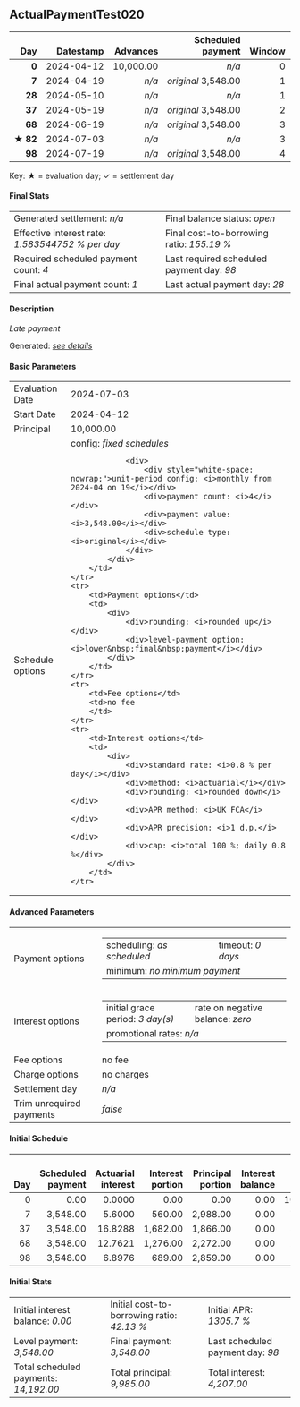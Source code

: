 <h2>ActualPaymentTest020</h2>
<table>
    <thead style="vertical-align: bottom;">
        <th class="ci00" style="text-align: right;">Day</th>
        <th class="ci01" style="text-align: right;">Datestamp</th>
        <th class="ci02" style="text-align: right;">Advances</th>
        <th class="ci03" style="text-align: right;">Scheduled payment</th>
        <th class="ci04" style="text-align: right;">Window</th>
        <th class="ci05" style="text-align: right;">Payment due</th>
        <th class="ci06" style="text-align: right;">Actual payments</th>
        <th class="ci07" style="text-align: right;">Paid by</th>
        <th class="ci08" style="text-align: right;">Net effect</th>
        <th class="ci09" style="text-align: right;">Payment status</th>
        <th class="ci10" style="text-align: right;">Balance status</th>
        <th class="ci11" style="text-align: right;">Actuarial interest</th>
        <th class="ci12" style="text-align: right;">New interest</th>
        <th class="ci13" style="text-align: right;">Interest portion</th>
        <th class="ci14" style="text-align: right;">Principal portion</th>
        <th class="ci15" style="text-align: right;">Interest balance</th>
        <th class="ci16" style="text-align: right;">Principal balance</th>
        <th class="ci17" style="text-align: right;">Settlement figure</th>
    </thead>
    <tr style="text-align: right;">
        <td class="ci00"><b>0</b></td>
        <td class="ci01" style="white-space: nowrap;">2024-04-12</td>
        <td class="ci02">10,000.00</td>
        <td class="ci03" style="white-space: nowrap;"><i>n/a<i></td>
        <td class="ci04">0</td>
        <td class="ci05">0.00</td>
        <td class="ci06"></td>
        <td class="ci07"></td>
        <td class="ci08">0.00</td>
        <td class="ci09"><i>none&nbsp;scheduled</i></td>
        <td class="ci10">open</td>
        <td class="ci11">0.0000</td>
        <td class="ci12">0.0000</td>
        <td class="ci13">0.00</td>
        <td class="ci14">0.00</td>
        <td class="ci15">0.0000</td>
        <td class="ci16">10,000.00</td>
        <td class="ci17">10,000.00</td>
    </tr>
    <tr style="text-align: right;">
        <td class="ci00"><b>7</b></td>
        <td class="ci01" style="white-space: nowrap;">2024-04-19</td>
        <td class="ci02"><i>n/a</i></td>
        <td class="ci03" style="white-space: nowrap;"><i>original</i> 3,548.00</td>
        <td class="ci04">1</td>
        <td class="ci05">3,548.00</td>
        <td class="ci06"></td>
        <td class="ci07"><b>28#0</b>&nbsp;3,548.00</td>
        <td class="ci08">0.00</td>
        <td class="ci09"><i>missed&nbsp;payment</i></td>
        <td class="ci10">open</td>
        <td class="ci11">5.6000</td>
        <td class="ci12">5.6000</td>
        <td class="ci13">560.00</td>
        <td class="ci14">0.00</td>
        <td class="ci15">0.0000</td>
        <td class="ci16">10,000.00</td>
        <td class="ci17">10,000.00</td>
    </tr>
    <tr style="text-align: right;">
        <td class="ci00"><b>28</b></td>
        <td class="ci01" style="white-space: nowrap;">2024-05-10</td>
        <td class="ci02"><i>n/a</i></td>
        <td class="ci03" style="white-space: nowrap;"><i>n/a<i></td>
        <td class="ci04">1</td>
        <td class="ci05">0.00</td>
        <td class="ci06"><b>0</b>&nbsp;<i>confirmed</i>&nbsp;3,548.00</td>
        <td class="ci07"></td>
        <td class="ci08">3,548.00</td>
        <td class="ci09"><i>extra&nbsp;payment</i></td>
        <td class="ci10">open</td>
        <td class="ci11">16.8000</td>
        <td class="ci12">16.8000</td>
        <td class="ci13">1,680.00</td>
        <td class="ci14">1,868.00</td>
        <td class="ci15">0.0000</td>
        <td class="ci16">8,132.00</td>
        <td class="ci17">8,132.00</td>
    </tr>
    <tr style="text-align: right;">
        <td class="ci00"><b>37</b></td>
        <td class="ci01" style="white-space: nowrap;">2024-05-19</td>
        <td class="ci02"><i>n/a</i></td>
        <td class="ci03" style="white-space: nowrap;"><i>original</i> 3,548.00</td>
        <td class="ci04">2</td>
        <td class="ci05">3,548.00</td>
        <td class="ci06"></td>
        <td class="ci07"></td>
        <td class="ci08">0.00</td>
        <td class="ci09"><i>missed&nbsp;payment</i></td>
        <td class="ci10">open</td>
        <td class="ci11">5.8550</td>
        <td class="ci12">5.8550</td>
        <td class="ci13">585.00</td>
        <td class="ci14">0.00</td>
        <td class="ci15">0.0000</td>
        <td class="ci16">8,132.00</td>
        <td class="ci17">8,132.00</td>
    </tr>
    <tr style="text-align: right;">
        <td class="ci00"><b>68</b></td>
        <td class="ci01" style="white-space: nowrap;">2024-06-19</td>
        <td class="ci02"><i>n/a</i></td>
        <td class="ci03" style="white-space: nowrap;"><i>original</i> 3,548.00</td>
        <td class="ci04">3</td>
        <td class="ci05">3,548.00</td>
        <td class="ci06"></td>
        <td class="ci07"></td>
        <td class="ci08">0.00</td>
        <td class="ci09"><i>missed&nbsp;payment</i></td>
        <td class="ci10">open</td>
        <td class="ci11">20.1674</td>
        <td class="ci12">20.1674</td>
        <td class="ci13">2,016.00</td>
        <td class="ci14">0.00</td>
        <td class="ci15">0.0000</td>
        <td class="ci16">8,132.00</td>
        <td class="ci17">8,132.00</td>
    </tr>
    <tr style="text-align: right;">
        <td class="ci00">&#x2605;&nbsp;<b>82</b></td>
        <td class="ci01" style="white-space: nowrap;">2024-07-03</td>
        <td class="ci02"><i>n/a</i></td>
        <td class="ci03" style="white-space: nowrap;"><i>n/a<i></td>
        <td class="ci04">3</td>
        <td class="ci05">0.00</td>
        <td class="ci06"></td>
        <td class="ci07"></td>
        <td class="ci08">0.00</td>
        <td class="ci09"><i>information&nbsp;only</i></td>
        <td class="ci10">open</td>
        <td class="ci11">9.1078</td>
        <td class="ci12">9.1078</td>
        <td class="ci13">910.00</td>
        <td class="ci14">0.00</td>
        <td class="ci15">0.0000</td>
        <td class="ci16">8,132.00</td>
        <td class="ci17">8,132.00</td>
    </tr>
    <tr style="text-align: right;">
        <td class="ci00"><b>98</b></td>
        <td class="ci01" style="white-space: nowrap;">2024-07-19</td>
        <td class="ci02"><i>n/a</i></td>
        <td class="ci03" style="white-space: nowrap;"><i>original</i> 3,548.00</td>
        <td class="ci04">4</td>
        <td class="ci05">3,548.00</td>
        <td class="ci06"></td>
        <td class="ci07"></td>
        <td class="ci08">3,548.00</td>
        <td class="ci09"><i>not&nbsp;yet&nbsp;due</i></td>
        <td class="ci10">open</td>
        <td class="ci11">10.4090</td>
        <td class="ci12">10.4090</td>
        <td class="ci13">1,040.00</td>
        <td class="ci14">2,508.00</td>
        <td class="ci15">0.0000</td>
        <td class="ci16">5,624.00</td>
        <td class="ci17">5,624.00</td>
    </tr>
</table><p>Key: &#x2605; = evaluation day; &#x2713; = settlement day</p>
<h4>Final Stats</h4>
<table>
    <tr>
        <td>Generated settlement: <i><i>n/a</i></i></td>
        <td>Final balance status: <i>open</i></td>
    </tr>
    <tr>
        <td>Effective interest rate: <i>1.583544752 % per day</i></td>
        <td>Final cost-to-borrowing ratio: <i>155.19 %</i></td>
    </tr>
    <tr>
        <td>Required scheduled payment count: <i>4</i></td>
        <td>Last required scheduled payment day: <i>98</i></td>
    </tr>
    <tr>
        <td>Final actual payment count: <i>1</i></td>
        <td>Last actual payment day: <i>28</i></td>
    </tr>
</table>

<h4>Description</h4>
<p><i>Late payment</i></p>
<p>Generated: <i><a href="../GeneratedDate.html">see details</a></i></p>
<h4>Basic Parameters</h4>
<table>
    <tr>
        <td>Evaluation Date</td>
        <td>2024-07-03</td>
    </tr>
    <tr>
        <td>Start Date</td>
        <td>2024-04-12</td>
    </tr>
    <tr>
        <td>Principal</td>
        <td>10,000.00</td>
    </tr>
    <tr>
        <td>Schedule options</td>
        <td>
            <div>
                <div>config: <i>fixed schedules</i></div>
                
                <div>
                    <div style="white-space: nowrap;">unit-period config: <i>monthly from 2024-04 on 19</i></div>
                    <div>payment count: <i>4</i></div>
                    <div>payment value: <i>3,548.00</i></div>
                    <div>schedule type: <i>original</i></div>
                </div>
            </div>
        </td>
    </tr>
    <tr>
        <td>Payment options</td>
        <td>
            <div>
                <div>rounding: <i>rounded up</i></div>
                <div>level-payment option: <i>lower&nbsp;final&nbsp;payment</i></div>
            </div>
        </td>
    </tr>
    <tr>
        <td>Fee options</td>
        <td>no fee
        </td>
    </tr>
    <tr>
        <td>Interest options</td>
        <td>
            <div>
                <div>standard rate: <i>0.8 % per day</i></div>
                <div>method: <i>actuarial</i></div>
                <div>rounding: <i>rounded down</i></div>
                <div>APR method: <i>UK FCA</i></div>
                <div>APR precision: <i>1 d.p.</i></div>
                <div>cap: <i>total 100 %; daily 0.8 %</div>
            </div>
        </td>
    </tr>
</table>
<h4>Advanced Parameters</h4>
<table>
    <tr>
        <td>Payment options</td>
        <td>
                <table>
                    <tr>
                        <td>scheduling: <i>as scheduled</i></td>
                        <td>timeout: <i>0 days</i></td>
                    </tr>
                    <tr>
                        <td colspan="2">minimum: <i>no&nbsp;minimum&nbsp;payment</i></td>
                    </tr>
                </table>
        </td>
    </tr>
    <tr>
        <td>Interest options</td>
        <td>
            <table>
                <tr>
                    <td>initial grace period: <i>3 day(s)</i></td>
                    <td>rate on negative balance: <i>zero</i></td>
                </tr>
                <tr>
                    <td colspan="2">promotional rates: <i><i>n/a</i></i></td>
                </tr>
            </table>
        </td>
    </tr>
    <tr>
        <td>Fee options</td>
        <td>no fee
        </td>
    </tr>
    <tr>
        <td>Charge options</td>
        <td>no charges
        </td>
    </tr>
    <tr>
        <td>Settlement day</td><td><i><i>n/a</i></i></td>
    </tr>
    <tr>
        <td>Trim unrequired payments</td><td><i>false</i></td>
    </tr>
</table><h4>Initial Schedule</h4>
<table>
    <thead style="vertical-align: bottom;">
        <th style="text-align: right;">Day</th>
        <th style="text-align: right;">Scheduled payment</th>
        <th style="text-align: right;">Actuarial interest</th>
        <th style="text-align: right;">Interest portion</th>
        <th style="text-align: right;">Principal portion</th>
        <th style="text-align: right;">Interest balance</th>
        <th style="text-align: right;">Principal balance</th>
        <th style="text-align: right;">Total actuarial interest</th>
        <th style="text-align: right;">Total interest</th>
        <th style="text-align: right;">Total principal</th>
    </thead>
    <tr style="text-align: right;">
        <td class="ci00">0</td>
        <td class="ci01" style="white-space: nowrap;">0.00</td>
        <td class="ci02">0.0000</td>
        <td class="ci03">0.00</td>
        <td class="ci04">0.00</td>
        <td class="ci05">0.00</td>
        <td class="ci06">10,000.00</td>
        <td class="ci07">0.0000</td>
        <td class="ci08">0.00</td>
        <td class="ci09">0.00</td>
    </tr>
    <tr style="text-align: right;">
        <td class="ci00">7</td>
        <td class="ci01" style="white-space: nowrap;">3,548.00</td>
        <td class="ci02">5.6000</td>
        <td class="ci03">560.00</td>
        <td class="ci04">2,988.00</td>
        <td class="ci05">0.00</td>
        <td class="ci06">7,012.00</td>
        <td class="ci07">5.6000</td>
        <td class="ci08">560.00</td>
        <td class="ci09">2,988.00</td>
    </tr>
    <tr style="text-align: right;">
        <td class="ci00">37</td>
        <td class="ci01" style="white-space: nowrap;">3,548.00</td>
        <td class="ci02">16.8288</td>
        <td class="ci03">1,682.00</td>
        <td class="ci04">1,866.00</td>
        <td class="ci05">0.00</td>
        <td class="ci06">5,146.00</td>
        <td class="ci07">22.4288</td>
        <td class="ci08">2,242.00</td>
        <td class="ci09">4,854.00</td>
    </tr>
    <tr style="text-align: right;">
        <td class="ci00">68</td>
        <td class="ci01" style="white-space: nowrap;">3,548.00</td>
        <td class="ci02">12.7621</td>
        <td class="ci03">1,276.00</td>
        <td class="ci04">2,272.00</td>
        <td class="ci05">0.00</td>
        <td class="ci06">2,874.00</td>
        <td class="ci07">35.1909</td>
        <td class="ci08">3,518.00</td>
        <td class="ci09">7,126.00</td>
    </tr>
    <tr style="text-align: right;">
        <td class="ci00">98</td>
        <td class="ci01" style="white-space: nowrap;">3,548.00</td>
        <td class="ci02">6.8976</td>
        <td class="ci03">689.00</td>
        <td class="ci04">2,859.00</td>
        <td class="ci05">0.00</td>
        <td class="ci06">15.00</td>
        <td class="ci07">42.0885</td>
        <td class="ci08">4,207.00</td>
        <td class="ci09">9,985.00</td>
    </tr>
</table>
<h4>Initial Stats</h4>
<table>
    <tr>
        <td>Initial interest balance: <i>0.00</i></td>
        <td>Initial cost-to-borrowing ratio: <i>42.13 %</i></td>
        <td>Initial APR: <i>1305.7 %</i></td>
    </tr>
    <tr>
        <td>Level payment: <i>3,548.00</i></td>
        <td>Final payment: <i>3,548.00</i></td>
        <td>Last scheduled payment day: <i>98</i></td>
    </tr>
    <tr>
        <td>Total scheduled payments: <i>14,192.00</i></td>
        <td>Total principal: <i>9,985.00</i></td>
        <td>Total interest: <i>4,207.00</i></td>
    </tr>
</table>